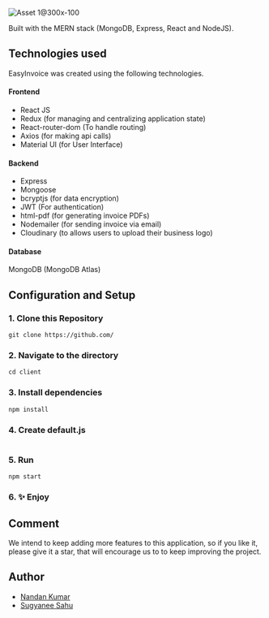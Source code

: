 ![Asset 1@300x-100](https://user-images.githubusercontent.com/63586628/143779242-aceb886b-e682-4d46-9f37-d70d16e18a45.jpg)

Built with the MERN stack (MongoDB, Express, React and NodeJS).

## Technologies used
EasyInvoice was created using the following technologies.

#### Frontend

- React JS
- Redux (for managing and centralizing application state)
- React-router-dom (To handle routing)
- Axios (for making api calls)
- Material UI (for User Interface)


#### Backend

- Express
- Mongoose
- bcryptjs (for data encryption)
- JWT (For authentication)
- html-pdf (for generating invoice PDFs)
- Nodemailer (for sending invoice via email)
- Cloudinary (to allows users to upload their business logo)

#### Database
MongoDB (MongoDB Atlas)

## Configuration and Setup

### 1\. Clone this Repository

```
git clone https://github.com/
```

### 2\. Navigate to the directory

```
cd client
```

### 3\. Install dependencies

```
npm install
```
### 4\. Create default.js 
``` 

```

### 5\. Run

```
npm start
```

### 6\. ✨ Enjoy


## Comment
We intend to keep adding more features to this application, so if you like it, please give it a star, that will encourage us to 
to keep improving the project.

## Author
- [Nandan Kumar](https://github.com/nandan-shah)
- [Sugyanee Sahu](https://github.com/Sugyanee)
